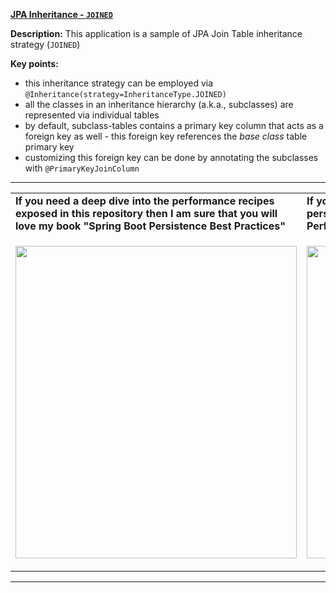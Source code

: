 **[JPA Inheritance - `JOINED`](https://github.com/AnghelLeonard/Hibernate-SpringBoot/tree/master/HibernateSpringBootJoinTableInheritance)**

**Description:** This application is a sample of JPA Join Table inheritance strategy (`JOINED`)

**Key points:**
- this inheritance strategy can be employed via `@Inheritance(strategy=InheritanceType.JOINED)`
- all the classes in an inheritance hierarchy (a.k.a., subclasses) are represented via individual tables
- by default, subclass-tables contains a primary key column that acts as a foreign key  as well - this foreign key references the *base class* table primary key
- customizing this foreign key can be done by annotating the subclasses with `@PrimaryKeyJoinColumn`  

-----------------------------------------------------------------------------------------------------------------------    
<table>
     <tr><td><b>If you need a deep dive into the performance recipes exposed in this repository then I am sure that you will love my book "Spring Boot Persistence Best Practices"</b></td><td><b>If you need a hand of tips and illustrations of 100+ Java persistence performance issues then "Java Persistence Performance Illustrated Guide" is for you.</b></td></tr>
     <tr><td>
<a href="https://www.apress.com/us/book/9781484256251"><p align="left"><img src="https://github.com/AnghelLeonard/Hibernate-SpringBoot/blob/master/Spring%20Boot%20Persistence%20Best%20Practices.jpg" height="500" width="450"/></p></a>
</td><td>
<a href="https://leanpub.com/java-persistence-performance-illustrated-guide"><p align="right"><img src="https://github.com/AnghelLeonard/Hibernate-SpringBoot/blob/master/Java%20Persistence%20Performance%20Illustrated%20Guide.jpg" height="500" width="450"/></p></a>
</td></tr></table>

-----------------------------------------------------------------------------------------------------------------------    
